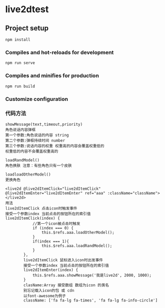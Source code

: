 # live2dtest

## Project setup
```
npm install
```

### Compiles and hot-reloads for development
```
npm run serve
```

### Compiles and minifies for production
```
npm run build
```

### Customize configuration
### 代码方法
```
showMessage(text,timeout,priority)
角色说话内容弹框
第一个参数:角色说话的内容 string
第二个参数:弹框持续时间 number
第三个参数:说话内容的权重 权重高的内容会覆盖权重低的
权重低的内容不会覆盖权重高的

loadRandModel()
角色换肤 注意：有些角色只有一个皮肤

loadloadOtherModel()
更换角色

<live2d @live2dItemClick="live2dItemClick" @live2dItemEnter="live2dItemEnter" ref="aaa" :className="className"></live2d>
用法
live2dItemClick 点击icon时触发事件 
接受一个参数index 当前点击的按钮所在的索引值
live2dItemClick(index) {
			//第一个icon被点击时触发
			if (index === 0) {
				this.$refs.aaa.loadOtherModel();
			}
			if(index === 1){
				this.$refs.aaa.loadRandModel();
			}
		},
		live2dItemClick 鼠标进入icon时出发事件
		接受一个参数index 当前点击的按钮所在的索引值
		live2dItemEnter(index) {
			this.$refs.aaa.showMessage('我是live2d', 2000, 1000);
		}
		clasName:Array 接受数组 数组为icon 的类名
		别忘记载入icon的包 或 cdn
		以font-awesome为例子
		className: ['fa fa-lg fa-times', 'fa fa-lg fa-info-circle']
		
		
```

